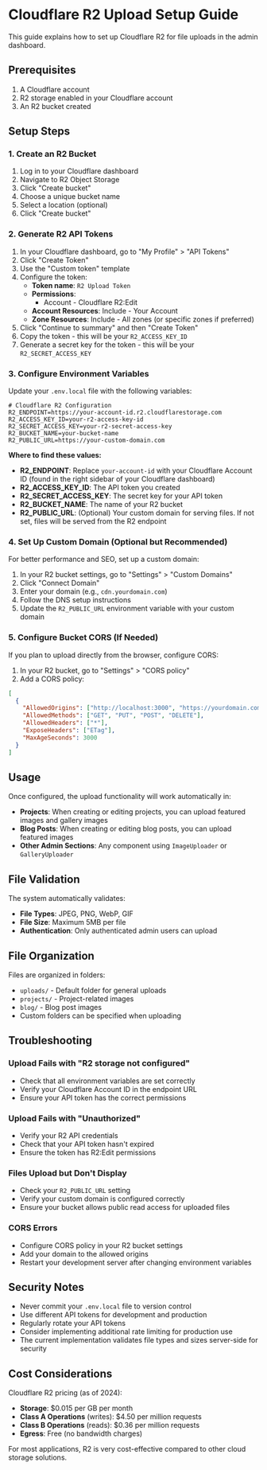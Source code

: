 # Cloudflare R2 Upload Setup Guide

This guide explains how to set up Cloudflare R2 for file uploads in the admin dashboard.

## Prerequisites

1. A Cloudflare account
2. R2 storage enabled in your Cloudflare account
3. An R2 bucket created

## Setup Steps

### 1. Create an R2 Bucket

1. Log in to your Cloudflare dashboard
2. Navigate to R2 Object Storage
3. Click "Create bucket"
4. Choose a unique bucket name
5. Select a location (optional)
6. Click "Create bucket"

### 2. Generate R2 API Tokens

1. In your Cloudflare dashboard, go to "My Profile" > "API Tokens"
2. Click "Create Token"
3. Use the "Custom token" template
4. Configure the token:
   - **Token name**: `R2 Upload Token`
   - **Permissions**: 
     - Account - Cloudflare R2:Edit
   - **Account Resources**: Include - Your Account
   - **Zone Resources**: Include - All zones (or specific zones if preferred)
5. Click "Continue to summary" and then "Create Token"
6. Copy the token - this will be your `R2_ACCESS_KEY_ID`
7. Generate a secret key for the token - this will be your `R2_SECRET_ACCESS_KEY`

### 3. Configure Environment Variables

Update your `.env.local` file with the following variables:

```env
# Cloudflare R2 Configuration
R2_ENDPOINT=https://your-account-id.r2.cloudflarestorage.com
R2_ACCESS_KEY_ID=your-r2-access-key-id
R2_SECRET_ACCESS_KEY=your-r2-secret-access-key
R2_BUCKET_NAME=your-bucket-name
R2_PUBLIC_URL=https://your-custom-domain.com
```

**Where to find these values:**

- **R2_ENDPOINT**: Replace `your-account-id` with your Cloudflare Account ID (found in the right sidebar of your Cloudflare dashboard)
- **R2_ACCESS_KEY_ID**: The API token you created
- **R2_SECRET_ACCESS_KEY**: The secret key for your API token
- **R2_BUCKET_NAME**: The name of your R2 bucket
- **R2_PUBLIC_URL**: (Optional) Your custom domain for serving files. If not set, files will be served from the R2 endpoint

### 4. Set Up Custom Domain (Optional but Recommended)

For better performance and SEO, set up a custom domain:

1. In your R2 bucket settings, go to "Settings" > "Custom Domains"
2. Click "Connect Domain"
3. Enter your domain (e.g., `cdn.yourdomain.com`)
4. Follow the DNS setup instructions
5. Update the `R2_PUBLIC_URL` environment variable with your custom domain

### 5. Configure Bucket CORS (If Needed)

If you plan to upload directly from the browser, configure CORS:

1. In your R2 bucket, go to "Settings" > "CORS policy"
2. Add a CORS policy:

```json
[
  {
    "AllowedOrigins": ["http://localhost:3000", "https://yourdomain.com"],
    "AllowedMethods": ["GET", "PUT", "POST", "DELETE"],
    "AllowedHeaders": ["*"],
    "ExposeHeaders": ["ETag"],
    "MaxAgeSeconds": 3000
  }
]
```

## Usage

Once configured, the upload functionality will work automatically in:

- **Projects**: When creating or editing projects, you can upload featured images and gallery images
- **Blog Posts**: When creating or editing blog posts, you can upload featured images
- **Other Admin Sections**: Any component using `ImageUploader` or `GalleryUploader`

## File Validation

The system automatically validates:

- **File Types**: JPEG, PNG, WebP, GIF
- **File Size**: Maximum 5MB per file
- **Authentication**: Only authenticated admin users can upload

## File Organization

Files are organized in folders:

- `uploads/` - Default folder for general uploads
- `projects/` - Project-related images
- `blog/` - Blog post images
- Custom folders can be specified when uploading

## Troubleshooting

### Upload Fails with "R2 storage not configured"

- Check that all environment variables are set correctly
- Verify your Cloudflare Account ID in the endpoint URL
- Ensure your API token has the correct permissions

### Upload Fails with "Unauthorized"

- Verify your R2 API credentials
- Check that your API token hasn't expired
- Ensure the token has R2:Edit permissions

### Files Upload but Don't Display

- Check your `R2_PUBLIC_URL` setting
- Verify your custom domain is configured correctly
- Ensure your bucket allows public read access for uploaded files

### CORS Errors

- Configure CORS policy in your R2 bucket settings
- Add your domain to the allowed origins
- Restart your development server after changing environment variables

## Security Notes

- Never commit your `.env.local` file to version control
- Use different API tokens for development and production
- Regularly rotate your API tokens
- Consider implementing additional rate limiting for production use
- The current implementation validates file types and sizes server-side for security

## Cost Considerations

Cloudflare R2 pricing (as of 2024):

- **Storage**: $0.015 per GB per month
- **Class A Operations** (writes): $4.50 per million requests
- **Class B Operations** (reads): $0.36 per million requests
- **Egress**: Free (no bandwidth charges)

For most applications, R2 is very cost-effective compared to other cloud storage solutions.